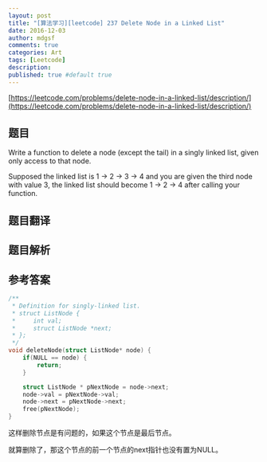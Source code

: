 ```yaml
---
layout: post
title: "[算法学习][leetcode] 237 Delete Node in a Linked List"
date: 2016-12-03
author: mdgsf
comments: true
categories: Art
tags: [Leetcode]
description:
published: true #default true
---
```


[https://leetcode.com/problems/delete-node-in-a-linked-list/description/](https://leetcode.com/problems/delete-node-in-a-linked-list/description/)

## 题目

Write a function to delete a node (except the tail) in a singly linked list, given only access to that node.

Supposed the linked list is 1 -> 2 -> 3 -> 4 and you are given the third node with value 3,
the linked list should become 1 -> 2 -> 4 after calling your function.

## 题目翻译

## 题目解析

## 参考答案

```cpp
/**
 * Definition for singly-linked list.
 * struct ListNode {
 *     int val;
 *     struct ListNode *next;
 * };
 */
void deleteNode(struct ListNode* node) {
    if(NULL == node) {
        return;
    }

    struct ListNode * pNextNode = node->next;
    node->val = pNextNode->val;
    node->next = pNextNode->next;
    free(pNextNode);
}
```

这样删除节点是有问题的，如果这个节点是最后节点。

就算删除了，那这个节点的前一个节点的next指针也没有置为NULL。

